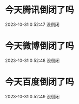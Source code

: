 # 今天腾讯倒闭了吗

2023-10-31 0:52:47 没倒闭

# 今天微博倒闭了吗

2023-10-31 0:52:48 没倒闭

# 今天百度倒闭了吗

2023-10-31 0:52:49 没倒闭

